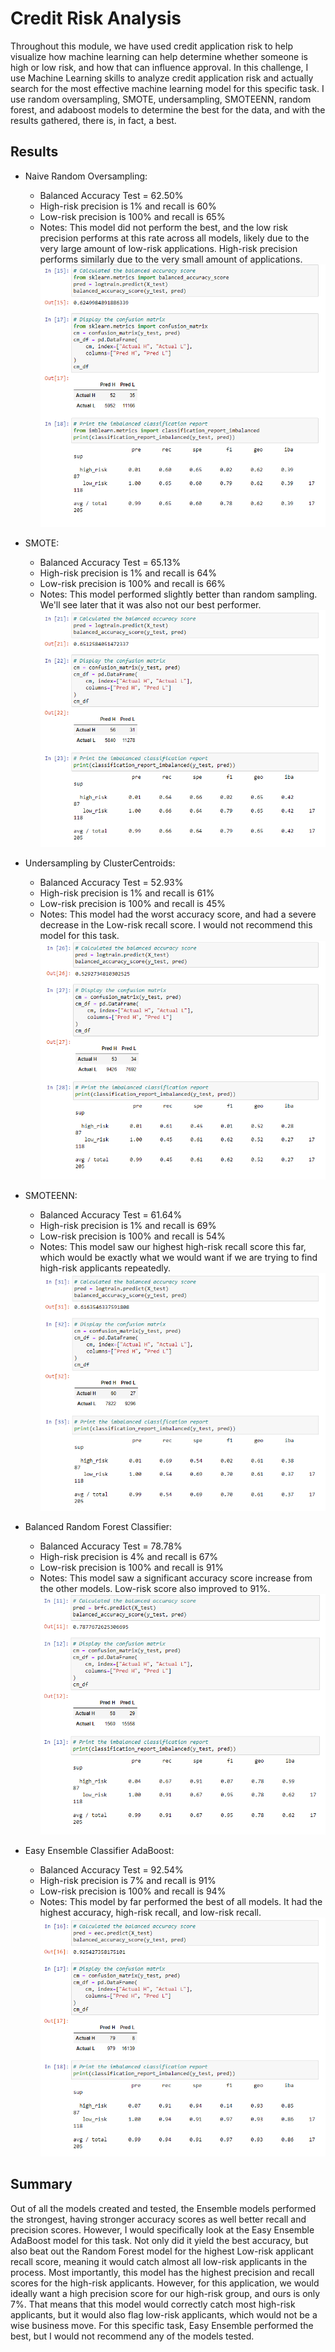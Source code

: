 # Credit Risk Analysis
Throughout this module, we have used credit application risk to help visualize how machine learning can help determine whether someone is high or low risk, and how that can influence approval. In this challenge, I use Machine Learning skills to analyze credit application risk and actually search for the most effective machine learning model for this specific task. I use random oversampling, SMOTE, undersampling, SMOTEENN, random forest, and adaboost models to determine the best for the data, and with the results gathered, there is, in fact, a best.

## Results
- Naive Random Oversampling:
  - Balanced Accuracy Test = 62.50%
  - High-risk precision is 1% and recall is 60%
  - Low-risk precision is 100% and recall is 65%
  - Notes: This model did not perform the best, and the low risk precision performs at this rate across all models, likely due to the very large amount of low-risk applications. High-risk precision performs similarly due to the very small amount of applications.
![](Images/random_oversample.png) 

- SMOTE:
  - Balanced Accuracy Test = 65.13%
  - High-risk precision is 1% and recall is 64%
  - Low-risk precision is 100% and recall is 66%
  - Notes: This model performed slightly better than random sampling. We'll see later that it was also not our best performer.
![](Images/smote.png)

- Undersampling by ClusterCentroids:
  - Balanced Accuracy Test = 52.93%
  - High-risk precision is 1% and recall is 61%
  - Low-risk precision is 100% and recall is 45%
  - Notes: This model had the worst accuracy score, and had a severe decrease in the Low-risk recall score. I would not recommend this model for this task.
![](Images/undersample.png)

- SMOTEENN:
  - Balanced Accuracy Test = 61.64%
  - High-risk precision is 1% and recall is 69%
  - Low-risk precision is 100% and recall is 54%
  - Notes: This model saw our highest high-risk recall score this far, which would be exactly what we would want if we are trying to find high-risk applicants repeatedly.
![](Images/smoteenn.png)

- Balanced Random Forest Classifier:
  - Balanced Accuracy Test = 78.78%
  - High-risk precision is 4% and recall is 67%
  - Low-risk precision is 100% and recall is 91%
  - Notes: This model saw a significant accuracy score increase from the other models. Low-risk score also improved to 91%.
![](Images/rf.png)

- Easy Ensemble Classifier AdaBoost:
  - Balanced Accuracy Test = 92.54%
  - High-risk precision is 7% and recall is 91%
  - Low-risk precision is 100% and recall is 94%
  - Notes: This model by far performed the best of all models. It had the highest accuracy, high-risk recall, and low-risk recall.
![](Images/adaboost.png)

## Summary
Out of all the models created and tested, the Ensemble models performed the strongest, having stronger accuracy scores as well better recall and precision scores. However, I would specifically look at the Easy Ensemble AdaBoost model for this task. Not only did it yield the best accuracy, but also beat out the Random Forest model for the highest Low-risk applicant recall score, meaning it would catch almost all low-risk applicants in the process. Most importantly, this model has the highest precision and recall scores for the high-risk applicants. However, for this application, we would ideally want a high precision score for our high-risk group, and ours is only 7%. That means that this model would correctly catch most high-risk applicants, but it would also flag low-risk applicants, which would not be a wise business move. For this specific task, Easy Ensemble performed the best, but I would not recommend any of the models tested.
